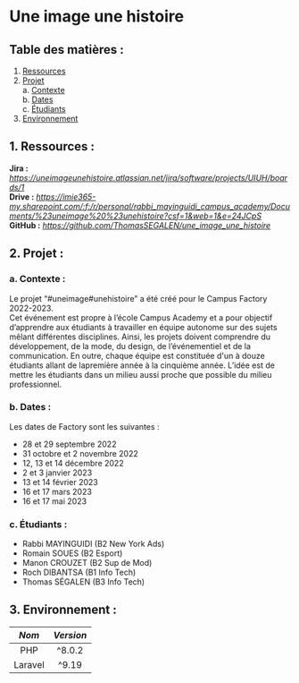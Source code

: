 # Une image une histoire  
  
## Table des matières :  
  
1. [Ressources](README.md#1-ressources-)  
2. [Projet](README.md#2-projet-)  
   a. [Contexte](README.md#a-contexte-)  
   b. [Dates](README.md#b-dates-)  
   c. [Étudiants](README.md#c-etudiants-)
3. [Environnement](README.md#3-environnement-)  
  
  
## 1. Ressources :  
  
**Jira :** *https://uneimageunehistoire.atlassian.net/jira/software/projects/UIUH/boards/1*  
**Drive :** *https://imie365-my.sharepoint.com/:f:/r/personal/rabbi_mayinguidi_campus_academy/Documents/%23uneimage%20%23unehistoire?csf=1&web=1&e=24JCpS*  
**GitHub :** *https://github.com/ThomasSEGALEN/une_image_une_histoire*  
  
  
## 2. Projet :  
  
### a. Contexte :  
  
Le projet “#uneimage#unehistoire” a été créé pour le Campus Factory 2022-2023.  
Cet événement est propre à l’école Campus Academy et a pour objectif d’apprendre aux étudiants à travailler en équipe autonome sur des sujets mêlant différentes disciplines. Ainsi, les projets doivent comprendre du développement, de la mode, du design, de l’événementiel et de la communication. En outre, chaque équipe est constituée d'un à douze étudiants allant de lapremière année à la cinquième année. L’idée est de mettre les étudiants dans un milieu aussi proche que possible du milieu professionnel.  
  
### b. Dates :  
  
Les dates de Factory sont les suivantes :  
  
-   28 et 29 septembre 2022  
-   31 octobre et 2 novembre 2022  
-   12, 13 et 14 décembre 2022  
-   2 et 3 janvier 2023  
-   13 et 14 février 2023  
-   16 et 17 mars 2023  
-   16 et 17 mai 2023  
  
### c. Étudiants :  
  
-   Rabbi MAYINGUIDI (B2 New York Ads)  
-   Romain SOUES (B2 Esport)  
-   Manon CROUZET (B2 Sup de Mod)  
-   Roch DIBANTSA (B1 Info Tech)  
-   Thomas SÉGALEN (B3 Info Tech)  
  
  
## 3. Environnement :  
  
| _Nom_ | _Version_ |  
| :-----: | :-------: |  
| PHP | ^8.0.2 |  
| Laravel | ^9.19 |  
  